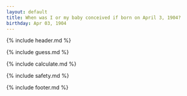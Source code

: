 ```yaml
---
layout: default
title: When was I or my baby conceived if born on April 3, 1904?
birthday: Apr 03, 1904
---
```


{% include header.md %}

{% include guess.md %}

{% include calculate.md %}

{% include safety.md %}

{% include footer.md %}




